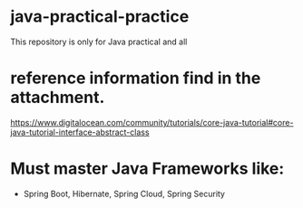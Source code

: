 # java-practical-practice
This repository is only for Java practical and all 


# reference information find in the attachment.
https://www.digitalocean.com/community/tutorials/core-java-tutorial#core-java-tutorial-interface-abstract-class


# Must master Java Frameworks like:
- Spring Boot, Hibernate, Spring Cloud, Spring Security 
